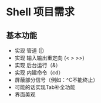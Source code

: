 # Shell 项目需求

## 基本功能

- 实现 管道 (|）
- 实现 输入输出重定向 (< > >>)
- 实现 后台运行（&）
- 实现 内建命令（cd）
- 屏蔽部分信号（例如：^C不能终止）
- 可能的话实现Tab补全功能
- 界面美观
